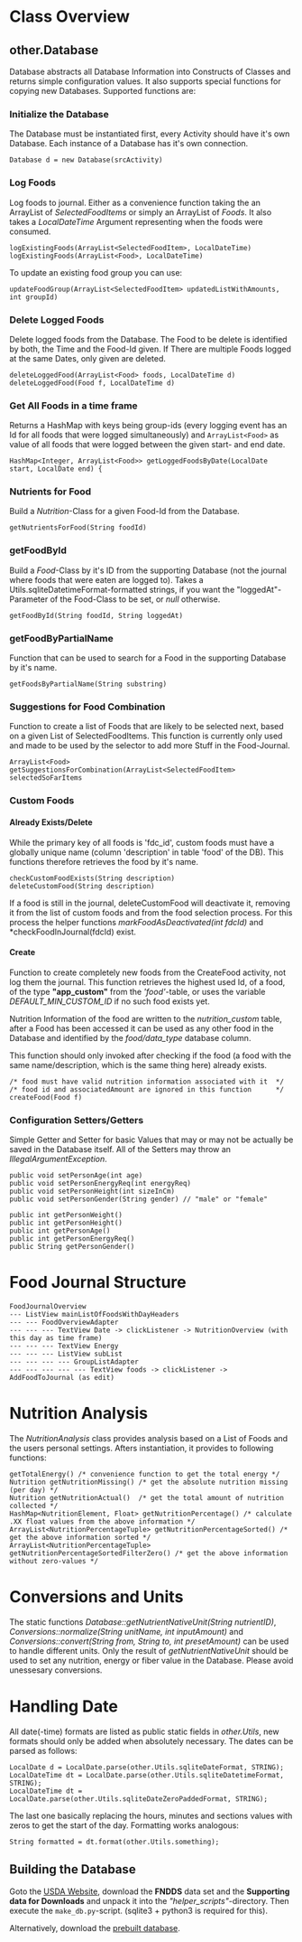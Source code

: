 # Class Overview
## other.Database
Database abstracts all Database Information into Constructs of Classes and returns simple configuration values. It also supports special functions for copying new Databases. Supported functions are:

### Initialize the Database
The Database must be instantiated first, every Activity should have it's own Database. Each instance of a Database has it's own connection.

    Database d = new Database(srcActivity)

### Log Foods
Log foods to journal. Either as a convenience function taking the an ArrayList of *SelectedFoodItems* or simply an ArrayList of *Foods*. It also takes a *LocalDateTime* Argument representing when the foods were consumed.

    logExistingFoods(ArrayList<SelectedFoodItem>, LocalDateTime)
    logExistingFoods(ArrayList<Food>, LocalDateTime)

To update an existing food group you can use:

    updateFoodGroup(ArrayList<SelectedFoodItem> updatedListWithAmounts, int groupId)

### Delete Logged Foods
Delete logged foods from the Database. The Food to be delete is identified by both, the Time and the Food-Id given. If There are multiple Foods logged at the same Dates, only given are deleted.

    deleteLoggedFood(ArrayList<Food> foods, LocalDateTime d)
    deleteLoggedFood(Food f, LocalDateTime d)

### Get All Foods in a time frame
Returns a HashMap with keys being group-ids (every logging event has an Id for all foods that were logged simultaneously) and ``ArrayList<Food>`` as value of all foods that were logged between the given start- and end date.

    HashMap<Integer, ArrayList<Food>> getLoggedFoodsByDate(LocalDate start, LocalDate end) {

### Nutrients for Food
Build a *Nutrition*-Class for a given Food-Id from the Database.

    getNutrientsForFood(String foodId)

### getFoodById
Build a *Food*-Class by it's ID from the supporting Database (not the journal where foods that were eaten are logged to). 
Takes a Utils.sqliteDatetimeFormat-formatted strings, if you want the "loggedAt"-Parameter of the Food-Class to be set, or *null* otherwise.

    getFoodById(String foodId, String loggedAt)

### getFoodByPartialName
Function that can be used to search for a Food in the supporting Database by it's name.

    getFoodsByPartialName(String substring)

### Suggestions for Food Combination
Function to create a list of Foods that are likely to be selected next, based on a given List of SelectedFoodItems. This function is currently only used and made to be used by the selector to add more Stuff in the Food-Journal.

    ArrayList<Food> getSuggestionsForCombination(ArrayList<SelectedFoodItem> selectedSoFarItems

### Custom Foods
#### Already Exists/Delete
While the primary key of all foods is 'fdc_id', custom foods must have a globally unique name (column 'description' in table 'food' of the DB). This functions therefore retrieves the food by it's name.

    checkCustomFoodExists(String description)
    deleteCustomFood(String description)

If a food is still in the journal, deleteCustomFood will deactivate it, removing it from the list of custom foods and from the food selection process. For this process the helper functions *markFoodAsDeactivated(int fdcId)* and *checkFoodInJournal(fdcId) exist.

#### Create
Function to create completely new foods from the CreateFood activity, not log them the journal.
This function retrieves the highest used Id, of a food, of the type **"app_custom"** from the *'food'*-table, or uses the variable *DEFAULT_MIN_CUSTOM_ID* if no such food exists yet.

Nutrition Information of the food are written to the *nutrition_custom* table, after a Food has been accessed it can be used as any other food in the Database and identified by the *food/data_type* database column.

This function should only invoked after checking if the food (a food with the same name/description, which is the same thing here) already exists.

    /* food must have valid nutrition information associated with it  */
    /* food id and associatedAmount are ignored in this function      */
    createFood(Food f)

### Configuration Setters/Getters
Simple Getter and Setter for basic Values that may or may not be actually be saved in the Database itself. All of the Setters may throw an *IllegalArgumentException*.

    public void setPersonAge(int age)
    public void setPersonEnergyReq(int energyReq)
    public void setPersonHeight(int sizeInCm)
    public void setPersonGender(String gender) // "male" or "female"

    public int getPersonWeight()
    public int getPersonHeight()
    public int getPersonAge()
    public int getPersonEnergyReq()
    public String getPersonGender()

# Food Journal Structure

    FoodJournalOverview
    --- ListView mainListOfFoodsWithDayHeaders
    --- --- FoodOverviewAdapter
    --- --- --- TextView Date -> clickListener -> NutritionOverview (with this day as time frame)
    --- --- --- TextView Energy
    --- --- --- ListView subList
    --- --- --- --- GroupListAdapter
    --- --- --- --- --- TextView foods -> clickListener -> AddFoodToJournal (as edit)

# Nutrition Analysis
The *NutritionAnalysis* class provides analysis based on a List of Foods and the users personal settings. Afters instantiation, it provides to following functions:

    getTotalEnergy() /* convenience function to get the total energy */
    Nutrition getNutritionMissing() /* get the absolute nutrition missing (per day) */
    Nutrition getNutritionActual()  /* get the total amount of nutrition collected */
    HashMap<NutritionElement, Float> getNutritionPercentage() /* calculate .XX float values from the above information */
    ArrayList<NutritionPercentageTuple> getNutritionPercentageSorted() /* get the above information sorted */
    ArrayList<NutritionPercentageTuple> getNutritionPercentageSortedFilterZero() /* get the above information without zero-values */

# Conversions and Units
The static functions *Database::getNutrientNativeUnit(String nutrientID)*, *Conversions::normalize(String unitName, int inputAmount)* and *Conversions::convert(String from, String to, int presetAmount)* can be used to handle different units. Only the result of *getNutrientNativeUnit* should be used to set any nutrition, energy or fiber value in the Database. Please avoid unessesary conversions.

# Handling Date
All date(-time) formats are listed as public static fields in *other.Utils*, new formats should only be added when absolutely necessary. The dates can be parsed as follows:

    LocalDate d = LocalDate.parse(other.Utils.sqliteDateFormat, STRING);
    LocalDateTime dt = LocalDate.parse(other.Utils.sqliteDatetimeFormat, STRING);
    LocalDateTime dt = LocalDate.parse(other.Utils.sqliteDateZeroPaddedFormat, STRING);

The last one basically replacing the hours, minutes and sections values with zeros to get the start of the day. Formatting works analogous:

    String formatted = dt.format(other.Utils.something);

## Building the Database
Goto the [USDA Website](https://fdc.nal.usda.gov/download-datasets.html), download the **FNDDS** data set and the **Supporting data for Downloads** and unpack it into the *"helper\_scripts"*-directory. Then execute the ``make_db.py``-script. (sqlite3 + python3 is required for this).

Alternatively, download the [prebuilt database](https://media.atlantishq.de/food.db).
